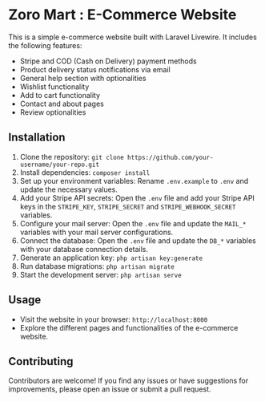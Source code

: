 # Zoro Mart : E-Commerce Website

This is a simple e-commerce website built with Laravel Livewire. It includes the following features:

- Stripe and COD (Cash on Delivery) payment methods
- Product delivery status notifications via email
- General help section with optionalities
- Wishlist functionality
- Add to cart functionality
- Contact and about pages
- Review optionalities

## Installation

1. Clone the repository: `git clone https://github.com/your-username/your-repo.git`
2. Install dependencies: `composer install`
3. Set up your environment variables: Rename `.env.example` to `.env` and update the necessary values.
4. Add your Stripe API secrets: Open the `.env` file and add your Stripe API keys in the `STRIPE_KEY`, `STRIPE_SECRET` and `STRIPE_WEBHOOK_SECRET` variables.
5. Configure your mail server: Open the `.env` file and update the `MAIL_*` variables with your mail server configurations.
6. Connect the database: Open the `.env` file and update the `DB_*` variables with your database connection details.
7. Generate an application key: `php artisan key:generate`
8. Run database migrations: `php artisan migrate`
9. Start the development server: `php artisan serve`

## Usage

- Visit the website in your browser: `http://localhost:8000`
- Explore the different pages and functionalities of the e-commerce website.

## Contributing

Contributors are welcome! If you find any issues or have suggestions for improvements, please open an issue or submit a pull request.